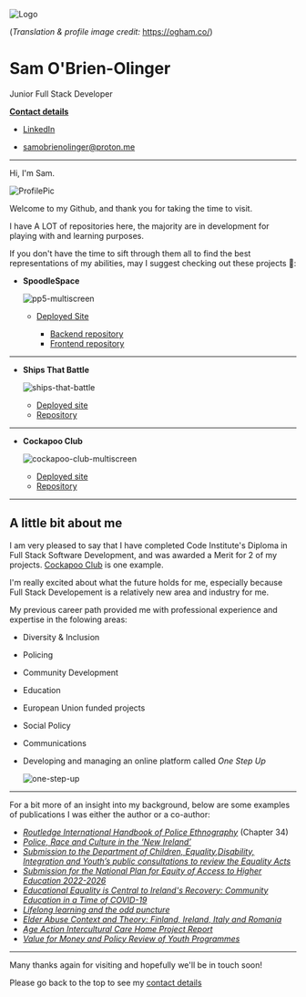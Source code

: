 ![Logo](https://res.cloudinary.com/dzhbg6go0/image/upload/v1691751976/ProfileImageIIAugust2023_w2ovfq.jpg)
  
  
  (*Translation & profile image credit:* https://ogham.co/)

# Sam O'Brien-Olinger
  Junior Full Stack Developer

**[Contact details](#contact-details)**

 - [LinkedIn](https://www.linkedin.com/in/sam-o-brien-olinger-b658283a/)
 
 - samobrienolinger@proton.me
_____________________________________________________________________________________________________________

Hi, I'm Sam.

![ProfilePic](https://res.cloudinary.com/dzhbg6go0/image/upload/v1692011747/AtASlant_lno4wp.jpg)

Welcome to my Github, and thank you for taking the time to visit.  

I have A LOT of repositories here, the majority are in development for playing with and learning purposes. 

If you don't have the time to sift through them all to find the best representations of my abilities, may I suggest checking out these projects 🙂:


- **SpoodleSpace**
  
  ![pp5-multiscreen](https://res.cloudinary.com/dzhbg6go0/image/upload/v1692012034/PP5-multiscreen_hucdla.jpg)

    - [Deployed Site](https://spoodle-space-pp5.herokuapp.com/)
      
      - [Backend repository](https://github.com/SamOBrienOlinger/drf-spoodle-space)
      - [Frontend repository](https://github.com/SamOBrienOlinger/spoodle-space-pp5)
 

__________________________________________________________________________________________________________________________________________    
- **Ships That Battle**
  
  ![ships-that-battle](https://res.cloudinary.com/dzhbg6go0/image/upload/v1692012172/ships-that-battle_p00jje.jpg)

    - [Deployed site](https://spoodle-space-pp5.herokuapp.com/)
    - [Repository](https://github.com/SamOBrienOlinger/Ships-that-Battle)

__________________________________________________________________________________________________________________________________________
- **Cockapoo Club**
  
  ![cockapoo-club-multiscreen](https://res.cloudinary.com/dzhbg6go0/image/upload/v1692012284/cockapoo-club-multiscreen_ji9fl3.jpg)

    - [Deployed site](https://home-cockapoo-club-pp4.herokuapp.com/)
    - [Repository](https://github.com/SamOBrienOlinger/Cockapoo-Club-PortProj4)
__________________________________________________________________________________________________________________________________________

## A little bit about me

  I am very pleased to say that I have completed Code Institute's Diploma in Full Stack Software Development, and was awarded a Merit for 2 of my projects. [Cockapoo Club](https://home-cockapoo-club-pp4.herokuapp.com/) is one example. 
  
  I'm really excited about what the future holds for me, especially because Full Stack Developement is a relatively new area and industry for me. 
  
  My previous career path provided me with professional experience and expertise in the folowing areas:

  - Diversity & Inclusion
  - Policing  
  - Community Development
  - Education
  - European Union funded projects
  - Social Policy
  - Communications

  - Developing and managing an online platform called *One Step Up*


    ![one-step-up](https://res.cloudinary.com/dzhbg6go0/image/upload/v1692012823/OSU_uumflg.jpg)

__________________________________________________________________________________________________________________________________________

For a bit more of an insight into my background, below are some examples of publications I was either the author or a co-author:

- [*Routledge International Handbook of Police Ethnography*](https://www.routledge.com/Routledge-International-Handbook-of-Police-Ethnography/Fleming-Charman/p/book/9780367539399?utm_medium=email&utm_source=EmailStudio%25%25__AdditionalEmailAttribute4%25%25&utm_campaign=B190608179_4539656%25%25__AdditionalEmailAttribute1%25%25) (Chapter 34)
- [*Police, Race and Culture in the ‘New Ireland’*](https://link.springer.com/book/10.1057/9781137490452)
- [*Submission to the Department of Children, Equality,Disability, Integration and Youth’s public consultations to review the Equality Acts*](https://www.aontas.com/assets/resources/Submissions/Equality%20Acts%20Consultation%20Paper_AONTAS%202021.docx.pdf)
- [*Submission for the National Plan for Equity of Access to Higher Education 2022-2026*](https://www.aontas.com/assets/resources/Submissions/AONTAS%20Submission_NAP%202022-2026.pdf)
- [*Educational Equality is Central to Ireland's Recovery: Community Education in a Time of COVID-19*](https://www.aontas.com/assets/resources/CEN%20Census/CEN%20Census%20Policy%20Paper.pdf)
- [*Lifelong learning and the odd puncture*](https://www.ageaction.ie/sites/default/files/attachments/third_and_final_proof.pdf)
- [*Elder Abuse Context and Theory: Finland, Ireland, Italy and Romania*](http://www.combatingelderabuse.eu/wp-content/uploads/2016/04/Booklet_stage.pdf)
- [*Age Action Intercultural Care Home Project Report*](https://www.ageaction.ie/sites/default/files/23626-Age%20Action%20Inter-Cultural%20Report-LR4.pdf)
- [*Value for Money and Policy Review of Youth Programmes*](http://www.drugsandalcohol.ie/23242/1/ValueforMoneyYouthProjects.pdf)
__________________________________________________________________________________________________________________________________________

Many thanks again for visiting and hopefully we'll be in touch soon! 

Please go back to the top to see my [contact details](#contact-details)


<!-- ### Hi there 👋 -->

<!--
**SamOBrienOlinger/SamOBrienOlinger** is a ✨ _special_ ✨ repository because its `README.md` (this file) appears on your GitHub profile.

Here are some ideas to get you started:

- 🔭 I’m currently working on ...
- 🌱 I’m currently learning ...
- 👯 I’m looking to collaborate on ...
- 🤔 I’m looking for help with ...
- 💬 Ask me about ...
- 📫 How to reach me: ...
- 😄 Pronouns: ...
- ⚡ Fun fact: ...
-->
